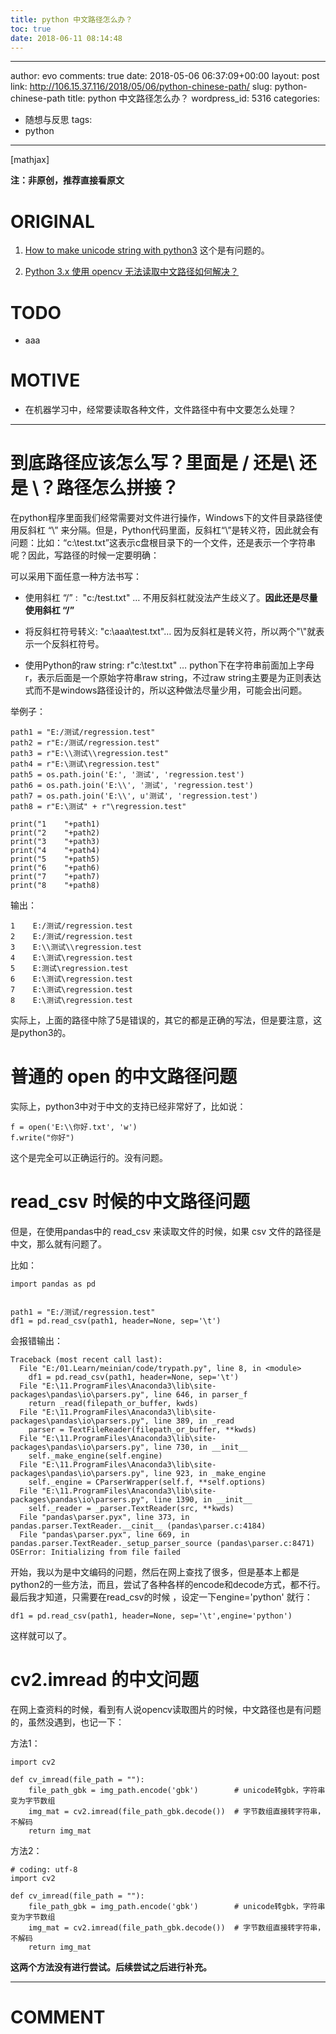 ```yaml
---
title: python 中文路径怎么办？
toc: true
date: 2018-06-11 08:14:48
---
```

---
author: evo
comments: true
date: 2018-05-06 06:37:09+00:00
layout: post
link: http://106.15.37.116/2018/05/06/python-chinese-path/
slug: python-chinese-path
title: python 中文路径怎么办？
wordpress_id: 5316
categories:
- 随想与反思
tags:
- python
---

<!-- more -->

[mathjax]

**注：非原创，推荐直接看原文**


# ORIGINAL





 	
  1. [How to make unicode string with python3](https://stackoverflow.com/questions/6812031/how-to-make-unicode-string-with-python3) 这个是有问题的。

 	
  2. [Python 3.x 使用 opencv 无法读取中文路径如何解决？](https://www.zhihu.com/question/67157462)




# TODO





 	
  * aaa




# MOTIVE





 	
  * 在机器学习中，经常要读取各种文件，文件路径中有中文要怎么处理？





* * *





# 到底路径应该怎么写？里面是 / 还是\\ 还是 \？路径怎么拼接？


在python程序里面我们经常需要对文件进行操作，Windows下的文件目录路径使用反斜杠 “\” 来分隔。但是，Python代码里面，反斜杠“\”是转义符，因此就会有问题：比如：“c:\test.txt”这表示c盘根目录下的一个文件，还是表示一个字符串呢？因此，写路径的时候一定要明确：

可以采用下面任意一种方法书写：



 	
  * 使用斜杠 “/” :  "c:/test.txt" … 不用反斜杠就没法产生歧义了。**因此还是尽量使用斜杠 “/”**

 	
  * 将反斜杠符号转义: "c:\\aaa\\test.txt"… 因为反斜杠是转义符，所以两个"\\"就表示一个反斜杠符号。

 	
  * 使用Python的raw string: r"c:\test.txt" … python下在字符串前面加上字母r，表示后面是一个原始字符串raw string，不过raw string主要是为正则表达式而不是windows路径设计的，所以这种做法尽量少用，可能会出问题。


举例子：

    
    path1 = "E:/测试/regression.test"
    path2 = r"E:/测试/regression.test"
    path3 = r"E:\\测试\\regression.test"
    path4 = r"E:\测试\regression.test"
    path5 = os.path.join('E:', '测试', 'regression.test')
    path6 = os.path.join('E:\\', '测试', 'regression.test')
    path7 = os.path.join('E:\\', u'测试', 'regression.test')
    path8 = r"E:\测试" + r"\regression.test"
    
    print("1    "+path1)
    print("2    "+path2)
    print("3    "+path3)
    print("4    "+path4)
    print("5    "+path5)
    print("6    "+path6)
    print("7    "+path7)
    print("8    "+path8)


输出：

    
    1    E:/测试/regression.test
    2    E:/测试/regression.test
    3    E:\\测试\\regression.test
    4    E:\测试\regression.test
    5    E:测试\regression.test
    6    E:\测试\regression.test
    7    E:\测试\regression.test
    8    E:\测试\regression.test


实际上，上面的路径中除了5是错误的，其它的都是正确的写法，但是要注意，这是python3的。




# 普通的 open 的中文路径问题


实际上，python3中对于中文的支持已经非常好了，比如说：

    
    f = open('E:\\你好.txt', 'w')
    f.write("你好")


这个是完全可以正确运行的。没有问题。


# read_csv 时候的中文路径问题


但是，在使用pandas中的 read_csv 来读取文件的时候，如果 csv 文件的路径是中文，那么就有问题了。

比如：

    
    import pandas as pd
    
    
    path1 = "E:/测试/regression.test"
    df1 = pd.read_csv(path1, header=None, sep='\t')


会报错输出：

    
    Traceback (most recent call last):
      File "E:/01.Learn/meinian/code/trypath.py", line 8, in <module>
        df1 = pd.read_csv(path1, header=None, sep='\t')
      File "E:\11.ProgramFiles\Anaconda3\lib\site-packages\pandas\io\parsers.py", line 646, in parser_f
        return _read(filepath_or_buffer, kwds)
      File "E:\11.ProgramFiles\Anaconda3\lib\site-packages\pandas\io\parsers.py", line 389, in _read
        parser = TextFileReader(filepath_or_buffer, **kwds)
      File "E:\11.ProgramFiles\Anaconda3\lib\site-packages\pandas\io\parsers.py", line 730, in __init__
        self._make_engine(self.engine)
      File "E:\11.ProgramFiles\Anaconda3\lib\site-packages\pandas\io\parsers.py", line 923, in _make_engine
        self._engine = CParserWrapper(self.f, **self.options)
      File "E:\11.ProgramFiles\Anaconda3\lib\site-packages\pandas\io\parsers.py", line 1390, in __init__
        self._reader = _parser.TextReader(src, **kwds)
      File "pandas\parser.pyx", line 373, in pandas.parser.TextReader.__cinit__ (pandas\parser.c:4184)
      File "pandas\parser.pyx", line 669, in pandas.parser.TextReader._setup_parser_source (pandas\parser.c:8471)
    OSError: Initializing from file failed


开始，我以为是中文编码的问题，然后在网上查找了很多，但是基本上都是python2的一些方法，而且，尝试了各种各样的encode和decode方式，都不行。最后我才知道，只需要在read_csv的时候 ，设定一下engine='python' 就行：

    
    df1 = pd.read_csv(path1, header=None, sep='\t',engine='python')


这样就可以了。


# cv2.imread 的中文问题


在网上查资料的时候，看到有人说opencv读取图片的时候，中文路径也是有问题的，虽然没遇到，也记一下：

方法1：

    
    import cv2
    
    def cv_imread(file_path = ""):
        file_path_gbk = img_path.encode('gbk')        # unicode转gbk，字符串变为字节数组
        img_mat = cv2.imread(file_path_gbk.decode())  # 字节数组直接转字符串，不解码
        return img_mat


方法2：

    
    # coding: utf-8
    import cv2
    
    def cv_imread(file_path = ""):
        file_path_gbk = img_path.encode('gbk')        # unicode转gbk，字符串变为字节数组
        img_mat = cv2.imread(file_path_gbk.decode())  # 字节数组直接转字符串，不解码
        return img_mat


**这两个方法没有进行尝试。后续尝试之后进行补充。**









* * *





# COMMENT



